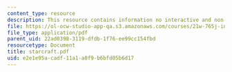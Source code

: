 ```yaml
---
content_type: resource
description: This resource contains information no interactive and non-linear narrative.
file: https://ol-ocw-studio-app-qa.s3.amazonaws.com/courses/21w-765j-interactive-and-non-linear-narrative-theory-and-practice-spring-2006/e2e1e95acadf11a1a0f9b6bfd05b6d17_starcraft.pdf
file_type: application/pdf
parent_uid: 22ad0398-3119-dfdb-1f76-ee99cc154fbd
resourcetype: Document
title: starcraft.pdf
uid: e2e1e95a-cadf-11a1-a0f9-b6bfd05b6d17
---
```

